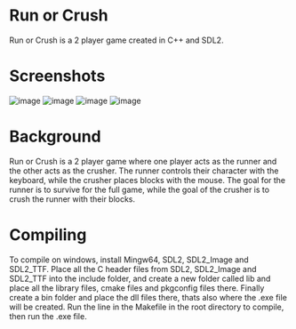 # Run or Crush
Run or Crush is a 2 player game created in C++ and SDL2. 

# Screenshots
![image](https://github.com/abbas-PM/Run-or-Crush/assets/116516812/95d57739-a05d-42b6-aa70-068369be9313) ![image](https://github.com/abbas-PM/Run-or-Crush/assets/116516812/3017a3b7-03cd-413f-9bde-1f33e13140da) ![image](https://github.com/abbas-PM/Run-or-Crush/assets/116516812/b6b90375-8e80-42dc-932a-2a5e3adec727) ![image](https://github.com/abbas-PM/Run-or-Crush/assets/116516812/74167b52-af8f-4369-af89-ef14269306e3)

# Background
Run or Crush is a 2 player game where one player acts as the runner and the other acts as the crusher. The runner controls their
character with the keyboard, while the crusher places blocks with the mouse. The goal for the runner is to survive for the full game, 
while the goal of the crusher is to crush the runner with their blocks.

# Compiling
To compile on windows, install Mingw64, SDL2, SDL2_Image and SDL2_TTF. Place all the C header files from SDL2, SDL2_Image and SDL2_TTF into the include folder, 
and create a new folder called lib and place all the library files, cmake files and pkgconfig files there. Finally create a bin folder and place the dll files
there, thats also where the .exe file will be created. Run the line in the Makefile in the root directory to compile, then run the .exe file.







